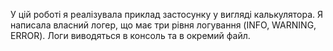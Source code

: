 У цій роботі я реалізувала приклад застосунку у вигляді калькулятора. Я написала власний логер, що має три рівня логування (INFO, WARNING, ERROR). Логи виводяться в консоль та в окремий файл.
